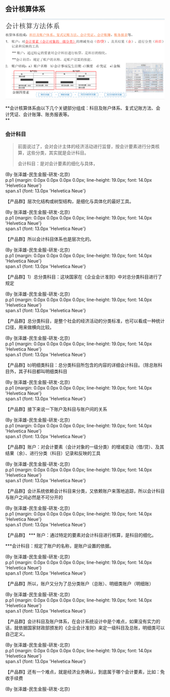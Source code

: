 ## 会计核算体系

![](/assets/4.0.1.1会计核算体系.png)

**会计核算体系由以下几个关键部分组成：科目及账户体系、复式记账方法、会计凭证、会计账簿、账务报表等。    
**

### 会计科目

> 前面说过了，会对会计主体的经济活动进行监督，按会计要素进行分类核算，这些分类，其实就是会计科目。
>
> 会计科目：是对会计要素的细化与具体，

\(By 张泽雄-民生金服-研发-北京\)  
p.p1 {margin: 0.0px 0.0px 0.0px 0.0px; line-height: 19.0px; font: 14.0px 'Helvetica Neue'}  
span.s1 {font: 13.0px 'Helvetica Neue'}

【产品群】层次化结构或树型结构，是细化与具体化的最好工具。

\(By 张泽雄-民生金服-研发-北京\)  
p.p1 {margin: 0.0px 0.0px 0.0px 0.0px; line-height: 19.0px; font: 14.0px 'Helvetica Neue'}  
span.s1 {font: 13.0px 'Helvetica Neue'}

【产品群】所以会计科目体系也是层次化的。

\(By 张泽雄-民生金服-研发-北京\)  
p.p1 {margin: 0.0px 0.0px 0.0px 0.0px; line-height: 19.0px; font: 14.0px 'Helvetica Neue'}  
span.s1 {font: 13.0px 'Helvetica Neue'}

【产品群】1）总分类科目：这块国家在《企业会计准则》中对总分类科目进行了规定

\(By 张泽雄-民生金服-研发-北京\)  
p.p1 {margin: 0.0px 0.0px 0.0px 0.0px; line-height: 19.0px; font: 14.0px 'Helvetica Neue'}  
span.s1 {font: 13.0px 'Helvetica Neue'}

【产品群】总分类科目，是整个社会的经济活动的分类标准，也可以看成一种统计口径，用来做横向比较。

\(By 张泽雄-民生金服-研发-北京\)  
p.p1 {margin: 0.0px 0.0px 0.0px 0.0px; line-height: 19.0px; font: 14.0px 'Helvetica Neue'}  
span.s1 {font: 13.0px 'Helvetica Neue'}

【产品群】b\)明细类科目：总分类科目所包含的内容的详细会计科目。（除总账科目外，其子科目都叫明细类科目

\(By 张泽雄-民生金服-研发-北京\)  
p.p1 {margin: 0.0px 0.0px 0.0px 0.0px; line-height: 19.0px; font: 14.0px 'Helvetica Neue'}  
span.s1 {font: 13.0px 'Helvetica Neue'}

【产品群】接下来说一下账户及科目与账户间的关系

\(By 张泽雄-民生金服-研发-北京\)  
p.p1 {margin: 0.0px 0.0px 0.0px 0.0px; line-height: 19.0px; font: 14.0px 'Helvetica Neue'}  
span.s1 {font: 13.0px 'Helvetica Neue'}

【产品群】账户：对会计要素（会计对象的一级分类）的增减变动（借/贷）、及其结果（余）、进行分类（科目）记录和反映的工具

\(By 张泽雄-民生金服-研发-北京\)  
p.p1 {margin: 0.0px 0.0px 0.0px 0.0px; line-height: 19.0px; font: 14.0px 'Helvetica Neue'}  
span.s1 {font: 13.0px 'Helvetica Neue'}

【产品群】会计系统依赖会计科目来分类，又依赖账户来落地追踪，所以会计科目与账户之间必然是不可分开的

\(By 张泽雄-民生金服-研发-北京\)  
p.p1 {margin: 0.0px 0.0px 0.0px 0.0px; line-height: 19.0px; font: 14.0px 'Helvetica Neue'}  
span.s1 {font: 13.0px 'Helvetica Neue'}

【产品群】  \*\*\* 账户：通过特定的要素对会计科目进行核算，是科目的细化。

\*\*\*会计科目：规定了账户的名称，是账户设置的依据。

\(By 张泽雄-民生金服-研发-北京\)  
p.p1 {margin: 0.0px 0.0px 0.0px 0.0px; line-height: 19.0px; font: 14.0px 'Helvetica Neue'}  
span.s1 {font: 13.0px 'Helvetica Neue'}

【产品群】所以，账户又分为了总分类账户（总账）、明细类账户（明细账）

\(By 张泽雄-民生金服-研发-北京\)  
p.p1 {margin: 0.0px 0.0px 0.0px 0.0px; line-height: 19.0px; font: 14.0px 'Helvetica Neue'}  
span.s1 {font: 13.0px 'Helvetica Neue'}

【产品群】会计科目及账户体系，在会计系统设计中是个难点，如果没有实力的话，就依据国家财政部颁发的《企业会计准则》来定一级科目及总账，明细类可以自己定义。

\(By 张泽雄-民生金服-研发-北京\)  
p.p1 {margin: 0.0px 0.0px 0.0px 0.0px; line-height: 19.0px; font: 14.0px 'Helvetica Neue'}  
span.s1 {font: 13.0px 'Helvetica Neue'}

【产品群】还有一个难点，就是经济业务确认，到底属于哪个会计要素，比如：免收手续费

\(By 张泽雄-民生金服-研发-北京\)

